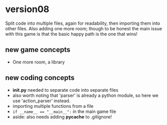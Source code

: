 # version08

Split code into multiple files, again for readability, then importing them into other files.
Also adding one more room; though to be honest the main issue with this game is that the basic happy path is the one that wins!

## new game concepts
* One more room, a library

## new coding concepts
* __init.py__ needed to separate code into separate files
* also worth noting that 'parser' is already a python module, so here we use 'action_parser' instead.
* importing multiple functions from a file
* `if __name__ == "__main__":` in the main game file
* aside: also needs adding __pycache__ to .gitignore!
